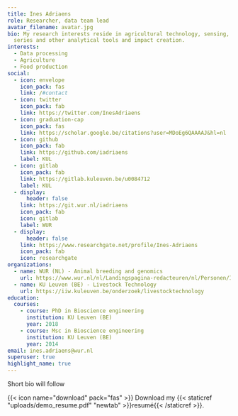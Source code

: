 ```yaml
---
title: Ines Adriaens
role: Researcher, data team lead
avatar_filename: avatar.jpg
bio: My research interests reside in agricultural technology, sensing, time
  series and other analytical tools and impact creation.
interests:
  - Data processing
  - Agriculture
  - Food production
social:
  - icon: envelope
    icon_pack: fas
    link: /#contact
  - icon: twitter
    icon_pack: fab
    link: https://twitter.com/InesAdriaens
  - icon: graduation-cap
    icon_pack: fas
    link: https://scholar.google.be/citations?user=MDoEg6QAAAAJ&hl=nl
  - icon: github
    icon_pack: fab
    link: https://github.com/iadriaens
    label: KUL
  - icon: gitlab
    icon_pack: fab
    link: https://gitlab.kuleuven.be/u0084712
    label: KUL
  - display:
      header: false
    link: https://git.wur.nl/iadriaens
    icon_pack: fab
    icon: gitlab
    label: WUR
  - display:
      header: false
    link: https://www.researchgate.net/profile/Ines-Adriaens
    icon_pack: fab
    icon: researchgate
organizations:
  - name: WUR (NL) - Animal breeding and genomics
    url: https://www.wur.nl/nl/Landingspagina-redacteuren/nl/Personen/Ines-I-Ines-Adriaens.htm
  - name: KU Leuven (BE) - Livestock Technology
    url: https://iiw.kuleuven.be/onderzoek/livestocktechnology
education:
  courses:
    - course: PhD in Bioscience engineering
      institution: KU Leuven (BE)
      year: 2018
    - course: Msc in Bioscience engineering
      institution: KU Leuven (BE)
      year: 2014
email: ines.adriaens@wur.nl
superuser: true
highlight_name: true
---
```

Short bio will follow

{{< icon name="download" pack="fas" >}} Download my {{< staticref "uploads/demo_resume.pdf" "newtab" >}}resumé{{< /staticref >}}.